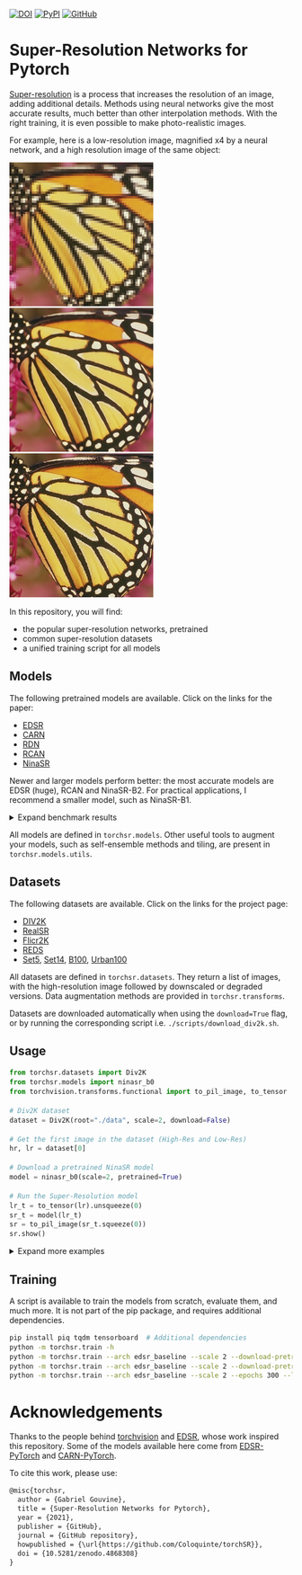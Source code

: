 [![DOI](https://zenodo.org/badge/DOI/10.5281/zenodo.4868308.svg)](https://doi.org/10.5281/zenodo.4868308)
[![PyPI](https://img.shields.io/pypi/v/torchsr?color=orange)](https://pypi.org/project/torchsr/)
[![GitHub](https://img.shields.io/github/license/coloquinte/torchsr?color=lightgrey)](https://opensource.org/licenses/MIT)


# Super-Resolution Networks for Pytorch

[Super-resolution](https://en.wikipedia.org/wiki/Super-resolution_imaging) is a process that increases the resolution of an image, adding additional details.
Methods using neural networks give the most accurate results, much better than other interpolation methods.
With the right training, it is even possible to make photo-realistic images.

For example, here is a low-resolution image, magnified x4 by a neural network, and a high resolution image of the same object:

![Pixelated image of a butterfly](https://raw.githubusercontent.com/Coloquinte/torchSR/v1.0.2/doc/example_small.png "Low resolution image")
![Smooth magnified image](https://raw.githubusercontent.com/Coloquinte/torchSR/v1.0.2/doc/example_x4.png "Magnified x4")
![High resolution image](https://raw.githubusercontent.com/Coloquinte/torchSR/v1.0.2/doc/example_hr.png "High resolution image")


In this repository, you will find:
* the popular super-resolution networks, pretrained
* common super-resolution datasets
* a unified training script for all models



## Models

The following pretrained models are available. Click on the links for the paper:
* [EDSR](https://arxiv.org/abs/1707.02921)
* [CARN](https://arxiv.org/abs/1803.08664)
* [RDN](https://arxiv.org/abs/1802.08797)
* [RCAN](https://arxiv.org/abs/1807.02758)
* [NinaSR](doc/NinaSR.md)

Newer and larger models perform better: the most accurate models are EDSR (huge), RCAN and NinaSR-B2.
For practical applications, I recommend a smaller model, such as NinaSR-B1.


<details>
<summary>Expand benchmark results</summary>

<details>
<summary>Set5 results</summary>

|  Network            | Parameters (M) | 2x (PSNR/SSIM) | 3x (PSNR/SSIM) | 4x (PSNR/SSIM) |
| ------------------- | -------------- | -------------- | -------------- | -------------- |
| carn                | 1.59           | 37.88 / 0.9600 | 34.32 / 0.9265 | 32.14 / 0.8942 |
| carn\_m             | 0.41           | 37.68 / 0.9594 | 34.06 / 0.9247 | 31.88 / 0.8907 |
| edsr\_baseline      | 1.37           | 37.98 / 0.9604 | 34.37 / 0.9270 | 32.09 / 0.8936 |
| edsr                | 40.7           | 38.19 / 0.9609 | 34.68 / 0.9293 | 32.48 / 0.8985 |
| ninasr\_b0          | 0.10           | 37.69 / 0.9594 | 33.91 / 0.9229 | 31.65 / 0.8868 |
| ninasr\_b1          | 1.02           | 38.00 / 0.9604 | 34.42 / 0.9274 | 32.21 / 0.8947 |
| ninasr\_b2          | 10.0           | 38.22 / 0.9612 | 34.63 / 0.9288 | 32.48 / 0.8976 |
| rcan                | 15.4           | 38.27 / 0.9614 | 34.76 / 0.9299 | 32.64 / 0.9000 |
| rdn                 | 22.1           | 38.12 / 0.9609 | 33.98 / 0.9234 | 32.35 / 0.8968 |

</details>

<details>
<summary>Set14 results</summary>

|  Network            | Parameters (M) | 2x (PSNR/SSIM) | 3x (PSNR/SSIM) | 4x (PSNR/SSIM) |
| ------------------- | -------------- | -------------- | -------------- | -------------- |
| carn                | 1.59           | 33.57 / 0.9173 | 30.30 / 0.8412 | 28.61 / 0.7806 |
| carn\_m             | 0.41           | 33.30 / 0.9151 | 30.10 / 0.8374 | 28.42 / 0.7764 |
| edsr\_baseline      | 1.37           | 33.57 / 0.9174 | 30.28 / 0.8414 | 28.58 / 0.7804 |
| edsr                | 40.7           | 33.95 / 0.9201 | 30.53 / 0.8464 | 28.81 / 0.7872 |
| ninasr\_b0          | 0.10           | 33.23 / 0.9147 | 30.01 / 0.8352 | 28.26 / 0.7723 |
| ninasr\_b1          | 1.02           | 33.61 / 0.9176 | 30.37 / 0.8430 | 28.65 / 0.7824 |
| ninasr\_b2          | 10.0           | 33.99 / 0.9206 | 30.55 / 0.8461 | 28.81 / 0.7865 |
| rcan                | 15.4           | 34.13 / 0.9216 | 30.63 / 0.8475 | 28.85 / 0.7878 |
| rdn                 | 22.1           | 33.71 / 0.9182 | 30.07 / 0.8373 | 28.72 / 0.7846 |

</details>

<details>
<summary>DIV2K results (validation set)</summary>

|  Network            | Parameters (M) | 2x (PSNR/SSIM) | 3x (PSNR/SSIM) | 4x (PSNR/SSIM) | 8x (PSNR/SSIM) |
| ------------------- | -------------- | -------------- | -------------- | -------------- | -------------- |
| carn                | 1.59           | 36.08 / 0.9451 | 32.37 / 0.8871 | 30.43 / 0.8366 | N/A            |
| carn\_m             | 0.41           | 35.76 / 0.9429 | 32.09 / 0.8827 | 30.18 / 0.8313 | N/A            |
| edsr\_baseline      | 1.37           | 36.13 / 0.9455 | 32.41 / 0.8878 | 30.43 / 0.8370 | N/A            |
| edsr                | 40.7           | 36.56 / 0.9485 | 32.75 / 0.8933 | 30.73 / 0.8445 | N/A            |
| ninasr\_b0          | 0.10           | 35.72 / 0.9424 | 32.01 / 0.8811 | 30.08 / 0.8289 | 26.58 / 0.7076 |
| ninasr\_b1          | 1.02           | 36.23 / 0.9463 | 32.49 / 0.8891 | 30.53 / 0.8394 | 26.92 / 0.7195 |
| ninasr\_b2          | 10.0           | 36.54 / 0.9484 | 32.74 / 0.8927 | 30.74 / 0.8441 | 27.07 / 0.7247 |
| rcan                | 15.4           | 36.61 / 0.9489 | 32.78 / 0.8935 | 30.73 / 0.8447 | 27.17 / 0.7292 |
| rdn                 | 22.1           | 36.32 / 0.9468 | 32.04 / 0.8822 | 30.61 / 0.8414 | N/A            |

</details>

<details>
<summary>B100 results</summary>

|  Network            | Parameters (M) | 2x (PSNR/SSIM) | 3x (PSNR/SSIM) | 4x (PSNR/SSIM) |
| ------------------- | -------------- | -------------- | -------------- | -------------- |
| carn                | 1.59           | 32.12 / 0.8986 | 29.07 / 0.8042 | 27.58 / 0.7355 |
| carn\_m             | 0.41           | 31.97 / 0.8971 | 28.94 / 0.8010 | 27.45 / 0.7312 |
| edsr\_baseline      | 1.37           | 32.15 / 0.8993 | 29.08 / 0.8051 | 27.56 / 0.7354 |
| edsr                | 40.7           | 32.35 / 0.9019 | 29.26 / 0.8096 | 27.72 / 0.7419 |
| ninasr\_b0          | 0.10           | 31.94 / 0.8969 | 28.87 / 0.7996 | 27.35 / 0.7285 |
| ninasr\_b1          | 1.02           | 32.19 / 0.8999 | 29.11 / 0.8056 | 27.60 / 0.7369 |
| ninasr\_b2          | 10.0           | 32.34 / 0.9018 | 29.25 / 0.8090 | 27.71 / 0.7411 |
| rcan                | 15.4           | 32.39 / 0.9024 | 29.30 / 0.8106 | 27.74 / 0.7429 |
| rdn                 | 22.1           | 32.25 / 0.9006 | 28.90 / 0.8004 | 27.66 / 0.7388 |

</details>

<details>
<summary>Urban100 results</summary>

|  Network            | Parameters (M) | 2x (PSNR/SSIM) | 3x (PSNR/SSIM) | 4x (PSNR/SSIM) |
| ------------------- | -------------- | -------------- | -------------- | -------------- |
| carn                | 1.59           | 31.95 / 0.9263 | 28.07 / 0.849 | 26.07 / 0.78349 |
| carn\_m             | 0.41           | 31.30 / 0.9200 | 27.57 / 0.839 | 25.64 / 0.76961 |
| edsr\_baseline      | 1.37           | 31.98 / 0.9271 | 28.15 / 0.852 | 26.03 / 0.78424 |
| edsr                | 40.7           | 32.97 / 0.9358 | 28.81 / 0.865 | 26.65 / 0.80328 |
| ninasr\_b0          | 0.10           | 31.21 / 0.9190 | 27.37 / 0.834 | 25.40 / 0.76207 |
| ninasr\_b1          | 1.02           | 32.18 / 0.9288 | 28.23 / 0.854 | 26.11 / 0.78772 |
| ninasr\_b2          | 10.0           | 32.92 / 0.9356 | 28.69 / 0.863 | 26.55 / 0.80087 |
| rcan                | 15.4           | 33.19 / 0.9372 | 29.01 / 0.868 | 26.75 / 0.80624 |
| rdn                 | 22.1           | 32.41 / 0.9310 | 27.49 / 0.838 | 26.36 / 0.79460 |

</details>

</details>

All models are defined in `torchsr.models`. Other useful tools to augment your models, such as self-ensemble methods and tiling, are present in `torchsr.models.utils`.



## Datasets

The following datasets are available. Click on the links for the project page:
* [DIV2K](https://data.vision.ee.ethz.ch/cvl/DIV2K/)
* [RealSR](https://github.com/csjcai/RealSR)
* [Flicr2K](https://github.com/limbee/NTIRE2017)
* [REDS](https://seungjunnah.github.io/Datasets/reds)
* [Set5](http://people.rennes.inria.fr/Aline.Roumy/results/SR_BMVC12.html), [Set14](https://paperswithcode.com/dataset/set14), [B100](https://www2.eecs.berkeley.edu/Research/Projects/CS/vision/bsds/), [Urban100](https://paperswithcode.com/dataset/urban100)

All datasets are defined in `torchsr.datasets`. They return a list of images, with the high-resolution image followed by downscaled or degraded versions.
Data augmentation methods are provided in `torchsr.transforms`.

Datasets are downloaded automatically when using the `download=True` flag, or by running the corresponding script i.e. `./scripts/download_div2k.sh`.



## Usage


```python
from torchsr.datasets import Div2K
from torchsr.models import ninasr_b0
from torchvision.transforms.functional import to_pil_image, to_tensor

# Div2K dataset
dataset = Div2K(root="./data", scale=2, download=False)

# Get the first image in the dataset (High-Res and Low-Res)
hr, lr = dataset[0]

# Download a pretrained NinaSR model
model = ninasr_b0(scale=2, pretrained=True)

# Run the Super-Resolution model
lr_t = to_tensor(lr).unsqueeze(0)
sr_t = model(lr_t)
sr = to_pil_image(sr_t.squeeze(0))
sr.show()
```

<details>
<summary>Expand more examples</summary>


```python
from torchsr.datasets import Div2K
from torchsr.models import edsr, rcan
from torchsr.models.utils import ChoppedModel, SelfEnsembleModel
from torchsr.transforms import ColorJitter, Compose, RandomCrop

# Div2K dataset, cropped to 256px, width color jitter
dataset = Div2K(
    root="./data", scale=2, download=False,
    transform=Compose([
        RandomCrop(256, scales=[1, 2]),
        ColorJitter(brightness=0.2)
    ]))

# Pretrained RCAN model, with tiling for large images
model = ChoppedModel(
    rcan(scale=2, pretrained=True), scale=2,
    chop_size=400, chop_overlap=10)

# Pretrained EDSR model, with self-ensemble method for higher quality
model = SelfEnsembleModel(edsr(scale=2, pretrained=True))
```
</details>



## Training

A script is available to train the models from scratch, evaluate them, and much more. It is not part of the pip package, and requires additional dependencies.

```bash
pip install piq tqdm tensorboard  # Additional dependencies
python -m torchsr.train -h
python -m torchsr.train --arch edsr_baseline --scale 2 --download-pretrained --images test/butterfly.png --destination results/
python -m torchsr.train --arch edsr_baseline --scale 2 --download-pretrained --validation-only
python -m torchsr.train --arch edsr_baseline --scale 2 --epochs 300 --loss l1 --dataset-train div2k_bicubic
```



# Acknowledgements

Thanks to the people behind [torchvision](https://github.com/pytorch/vision) and [EDSR](https://github.com/zhouhuanxiang/EDSR-PyTorch), whose work inspired this repository.
Some of the models available here come from [EDSR-PyTorch](https://github.com/zhouhuanxiang/EDSR-PyTorch) and [CARN-PyTorch](https://github.com/nmhkahn/CARN-pytorch).

To cite this work, please use:

```
@misc{torchsr,
  author = {Gabriel Gouvine},
  title = {Super-Resolution Networks for Pytorch},
  year = {2021},
  publisher = {GitHub},
  journal = {GitHub repository},
  howpublished = {\url{https://github.com/Coloquinte/torchSR}},
  doi = {10.5281/zenodo.4868308}
}
```
